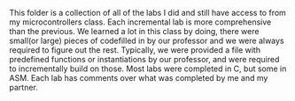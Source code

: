 This folder is a collection of all of the labs I did and still have access to from my microcontrollers class. Each incremental lab is more comprehensive than the previous.
We learned a lot in this class by doing, there were small(or large) pieces of codefilled in by our professor and we were always required to figure out the rest.
Typically, we were provided a file with predefined functions or instantiations by our professor, and were required to incrementally build on those.
Most labs were completed in C, but some in ASM.
Each lab has comments over what was completed by me and my partner.
